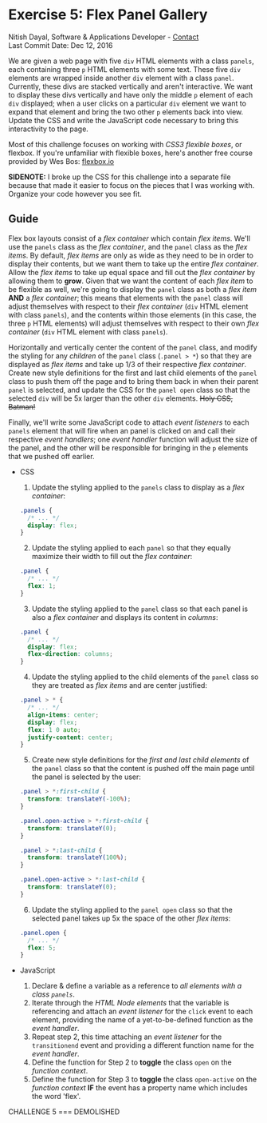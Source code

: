 # Exercise 5: Flex Panel Gallery
Nitish Dayal, Software & Applications Developer - [Contact](http://nitishdayal.me)  
Last Commit Date: Dec 12, 2016

We are given a web page with five `div` HTML elements with a class `panels`, 
  each containing three `p` HTML elements with some text. These five `div` elements 
  are wrapped inside another `div` element with a class `panel`. Currently, these divs 
  are stacked vertically and aren't interactive. We want to display these divs vertically
  and have only the middle `p` element of each `div` displayed; when a user clicks on a
  particular `div` element we want to expand that element and bring the two other `p`
  elements back into view. Update the CSS and write the JavaScript code necessary
  to bring this interactivity to the page.

Most of this challenge focuses on working with _CSS3 flexible boxes_, or flexbox. If 
  you're unfamiliar with flexible boxes, here's another free course provided by Wes Bos:
  [flexbox.io](http://flexbox.io)

**SIDENOTE:** I broke up the CSS for this challenge into a separate file because that
  made it easier to focus on the pieces that I was working with. Organize your code
  however you see fit.


## Guide

Flex box layouts consist of a _flex container_ which contain _flex items_. 
  We'll use the `panels` class as the _flex container_, and the `panel` class as the
  _flex items_. By default, _flex items_ are only as wide as they need to be in order
  to display their contents, but we want them to take up the entire _flex container_.
  Allow the _flex items_ to take up equal space and fill out the _flex container_
  by allowing them to **grow**. Given that we want the content of each _flex item_
  to be flexible as well, we're going to display the `panel` class as both a _flex item_
  **AND** a _flex container_; this means that elements with the `panel` class will adjust
  themselves with respect to their _flex container_ (`div` HTML element with class `panels`), 
  and the contents within those elements (in this case, the three `p` HTML elements) will 
  adjust themselves with respect to their own _flex container_ (`div` HTML element with 
  class `panels`).

Horizontally and vertically center the content of the `panel` class, and modify the styling
  for any _children_ of the `panel` class (`.panel > *`) so that they are displayed as
  _flex items_ and take up 1/3 of their respective _flex container_. Create new style
  definitions for the first and last child elements of the `panel` class to push them
  off the page and to bring them back in when their parent `panel` is selected, and
  update the CSS for the `panel open` class so that the selected `div` will be 5x
  larger than the other `div` elements. ~~Holy CSS, Batman!~~

Finally, we'll write some JavaScript code to attach _event listeners_ to each `panels`
  element that will fire when an panel is clicked on and call their respective _event
  handlers_; one _event handler_ function will adjust the size of the panel, and the
  other will be responsible for bringing in the `p` elements that we pushed off earlier.

- CSS
  1. Update the styling applied to the `panels` class to display as a _flex container_:

    ```CSS
    .panels {
      /* ... */
      display: flex;
    }
    ```
  2. Update the styling applied to each `panel` so that they equally maximize their
    width to fill out the _flex container_:

    ```CSS
    .panel {
      /* ... */
      flex: 1;
    }
    ```
  3. Update the styling applied to the `panel` class so that each panel is also a _flex
    container_ and displays its content in _columns_:

    ```CSS
    .panel {
      /* ... */
      display: flex;
      flex-direction: columns;
    }
    ```
  4. Update the styling applied to the child elements of the `panel` class so they are
    treated as _flex items_ and are center justified:

    ```CSS
    .panel > * {
      /* ... */
      align-items: center;
      display: flex;
      flex: 1 0 auto;
      justify-content: center;
    }
    ```
  5. Create new style definitions for the _first and last child elements_ of the `panel`
  class so that the content is pushed off the main page until the panel is selected by the user:

    ```CSS
    .panel > *:first-child {
      transform: translateY(-100%);
    }

    .panel.open-active > *:first-child {
      transform: translateY(0);
    }

    .panel > *:last-child {
      transform: translateY(100%);
    }

    .panel.open-active > *:last-child {
      transform: translateY(0);
    }
    ```
  6. Update the styling applied to the `panel open` class so that the selected panel takes up
    5x the space of the other _flex items_:
    
    ```CSS
    .panel.open {
      /* ... */
      flex: 5;
    }
    ```
- JavaScript
  1. Declare & define a variable as a reference to _all elements with a class `panels`_.
  2. Iterate through the _HTML Node elements_ that the variable is referencing and attach
    an _event listener_ for the `click` event to each element, providing the name of a 
    yet-to-be-defined function as the _event handler_.
  3. Repeat step 2, this time attaching an _event listener_ for the `transitionend` event
    and providing a different function name for the _event handler_.
  4. Define the function for Step 2 to **toggle** the class `open` on the _function context_.
  5. Define the function for Step 3 to **toggle** the class `open-active` on the _function
    context_ **IF** the event has a property name which includes the word 'flex'.

CHALLENGE 5 === DEMOLISHED
